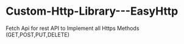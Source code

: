 # Custom-Http-Library---EasyHttp
Fetch Api for rest API to Implement all Https Methods (GET,POST,PUT,DELETE)
